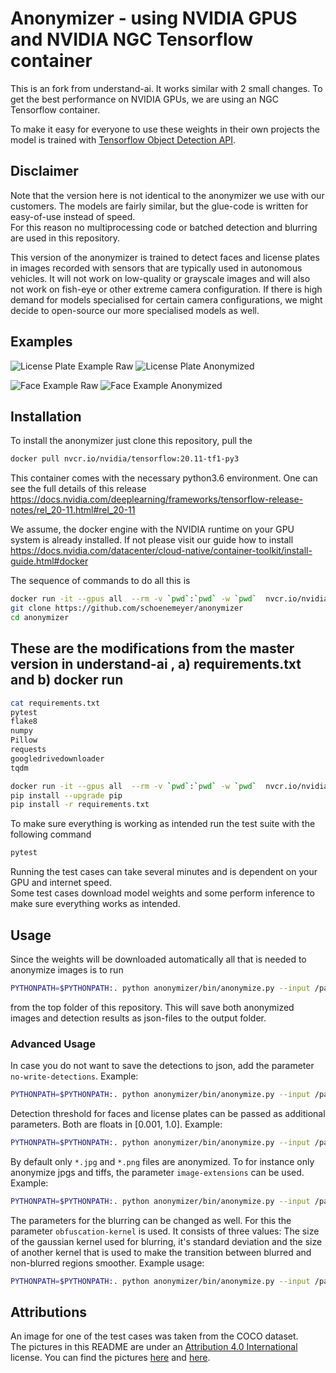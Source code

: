 # Anonymizer - using NVIDIA GPUS and NVIDIA NGC Tensorflow container

This is an fork from understand-ai. It works similar with 2 small changes. To get the best performance on NVIDIA GPUs, we are using an NGC Tensorflow container.

To make it easy for everyone to use these weights in their own projects the model is trained with 
[Tensorflow Object Detection API](https://github.com/tensorflow/models/tree/master/research/object_detection).

## Disclaimer

Note that the version here is not identical to the anonymizer we use with our customers. The models are fairly similar,
but the glue-code is written for easy-of-use instead of speed.  
For this reason no multiprocessing code or batched detection and blurring are used in this repository.

This version of the anonymizer is trained to detect faces and license plates in images recorded with sensors that are
typically used in autonomous vehicles. It will not work on low-quality or grayscale images and will also not work on 
fish-eye or other extreme camera  configuration.
If there is high demand for models specialised for certain camera configurations, we might decide to open-source our 
more specialised models as well.


## Examples

![License Plate Example Raw](images/coco02.jpg?raw=true "Title")
![License Plate Anonymized](images/coco02_anonymized.jpg?raw=true "Title")

![Face Example Raw](images/coco01.jpg?raw=true "Title")
![Face Example Anonymized](images/coco01_anonymized.jpg?raw=true "Title")


## Installation

To install the anonymizer just clone this repository, pull the

```bash
docker pull nvcr.io/nvidia/tensorflow:20.11-tf1-py3 
```

This container comes with the necessary python3.6 environment. One can see the full details of this release https://docs.nvidia.com/deeplearning/frameworks/tensorflow-release-notes/rel_20-11.html#rel_20-11 

We assume, the docker engine with the NVIDIA runtime on your GPU system is already installed. If not please visit our guide how to install
https://docs.nvidia.com/datacenter/cloud-native/container-toolkit/install-guide.html#docker

The sequence of commands to do all this is

```bash
docker run -it --gpus all  --rm -v `pwd`:`pwd` -w `pwd`  nvcr.io/nvidia/tensorflow:20.11-tf1-py3
git clone https://github.com/schoenemeyer/anonymizer
cd anonymizer
```
## These are the modifications from the master version in understand-ai , a) requirements.txt and b) docker run

```bash
cat requirements.txt
pytest
flake8
numpy
Pillow
requests
googledrivedownloader
tqdm
```

```bash
docker run -it --gpus all  --rm -v `pwd`:`pwd` -w `pwd`  nvcr.io/nvidia/tensorflow:20.11-tf1-py3
pip install --upgrade pip
pip install -r requirements.txt
```

To make sure everything is working as intended run the test suite with the following command

```bash
pytest
```

Running the test cases can take several minutes and is dependent on your GPU and internet speed.  
Some test cases download model weights and some perform inference to make sure everything works as intended.


## Usage

Since the weights will be downloaded automatically all that is needed to anonymize images is to run

```bash
PYTHONPATH=$PYTHONPATH:. python anonymizer/bin/anonymize.py --input /path/to/input_folder --image-output /path/to/output_folder --weights /path/to/store/weights
```

from the top folder of this repository. This will save both anonymized images and detection results as json-files to
the output folder.

### Advanced Usage

In case you do not want to save the detections to json, add the parameter `no-write-detections`.
Example:

```bash
PYTHONPATH=$PYTHONPATH:. python anonymizer/bin/anonymize.py --input /path/to/input_folder --image-output /path/to/output_folder --weights /path/to/store/weights --no-write-detections
```

Detection threshold for faces and license plates can be passed as additional parameters.
Both are floats in [0.001, 1.0]. Example:

```bash
PYTHONPATH=$PYTHONPATH:. python anonymizer/bin/anonymize.py --input /path/to/input_folder --image-output /path/to/output_folder --weights /path/to/store/weights --face-threshold=0.1 --plate-threshold=0.9
```

By default only `*.jpg` and `*.png` files are anonymized. To for instance only anonymize jpgs and tiffs, 
the parameter `image-extensions` can be used. Example:

```bash
PYTHONPATH=$PYTHONPATH:. python anonymizer/bin/anonymize.py --input /path/to/input_folder --image-output /path/to/output_folder --weights /path/to/store/weights --image-extensions=jpg,tiff
```

The parameters for the blurring can be changed as well. For this the parameter `obfuscation-kernel` is used.
It consists of three values: The size of the gaussian kernel used for blurring, it's standard deviation and the size
of another kernel that is used to make the transition between blurred and non-blurred regions smoother.
Example usage:

```bash
PYTHONPATH=$PYTHONPATH:. python anonymizer/bin/anonymize.py --input /path/to/input_folder --image-output /path/to/output_folder --weights /path/to/store/weights --obfuscation-kernel="65,3,19"
```

## Attributions

An image for one of the test cases was taken from the COCO dataset.  
The pictures in this README are under an [Attribution 4.0 International](https://creativecommons.org/licenses/by/4.0/legalcode) license.
You can find the pictures [here](http://farm4.staticflickr.com/3081/2289618559_2daf30a365_z.jpg) and [here](http://farm8.staticflickr.com/7062/6802736606_ed325d0452_z.jpg).
